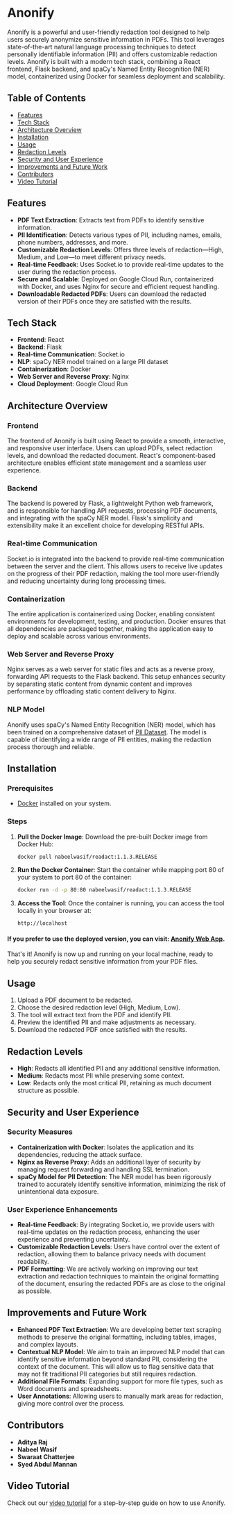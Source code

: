 # Anonify

Anonify is a powerful and user-friendly redaction tool designed to help users securely anonymize sensitive information in PDFs. This tool leverages state-of-the-art natural language processing techniques to detect personally identifiable information (PII) and offers customizable redaction levels. Anonify is built with a modern tech stack, combining a React frontend, Flask backend, and spaCy's Named Entity Recognition (NER) model, containerized using Docker for seamless deployment and scalability.

## Table of Contents

- [Features](#features)
- [Tech Stack](#tech-stack)
- [Architecture Overview](#architecture-overview)
- [Installation](#installation)
- [Usage](#usage)
- [Redaction Levels](#redaction-levels)
- [Security and User Experience](#security-and-user-experience)
- [Improvements and Future Work](#improvements-and-future-work)
- [Contributors](#contributors)
- [Video Tutorial](#video-tutorial)

## Features

- **PDF Text Extraction**: Extracts text from PDFs to identify sensitive information.
- **PII Identification**: Detects various types of PII, including names, emails, phone numbers, addresses, and more.
- **Customizable Redaction Levels**: Offers three levels of redaction—High, Medium, and Low—to meet different privacy needs.
- **Real-time Feedback**: Uses Socket.io to provide real-time updates to the user during the redaction process.
- **Secure and Scalable**: Deployed on Google Cloud Run, containerized with Docker, and uses Nginx for secure and efficient request handling.
- **Downloadable Redacted PDFs**: Users can download the redacted version of their PDFs once they are satisfied with the results.

## Tech Stack

- **Frontend**: React
- **Backend**: Flask
- **Real-time Communication**: Socket.io
- **NLP**: spaCy NER model trained on a large PII dataset
- **Containerization**: Docker
- **Web Server and Reverse Proxy**: Nginx
- **Cloud Deployment**: Google Cloud Run

## Architecture Overview

### Frontend

The frontend of Anonify is built using React to provide a smooth, interactive, and responsive user interface. Users can upload PDFs, select redaction levels, and download the redacted document. React's component-based architecture enables efficient state management and a seamless user experience.

### Backend

The backend is powered by Flask, a lightweight Python web framework, and is responsible for handling API requests, processing PDF documents, and integrating with the spaCy NER model. Flask's simplicity and extensibility make it an excellent choice for developing RESTful APIs.

### Real-time Communication

Socket.io is integrated into the backend to provide real-time communication between the server and the client. This allows users to receive live updates on the progress of their PDF redaction, making the tool more user-friendly and reducing uncertainty during long processing times.

### Containerization

The entire application is containerized using Docker, enabling consistent environments for development, testing, and production. Docker ensures that all dependencies are packaged together, making the application easy to deploy and scalable across various environments.

### Web Server and Reverse Proxy

Nginx serves as a web server for static files and acts as a reverse proxy, forwarding API requests to the Flask backend. This setup enhances security by separating static content from dynamic content and improves performance by offloading static content delivery to Nginx.

### NLP Model

Anonify uses spaCy's Named Entity Recognition (NER) model, which has been trained on a comprehensive dataset of [PII Dataset](https://www.kaggle.com/datasets/alejopaullier/pii-external-dataset). The model is capable of identifying a wide range of PII entities, making the redaction process thorough and reliable.

## Installation

### Prerequisites

- [Docker](https://www.docker.com/get-started) installed on your system.

### Steps

1. **Pull the Docker Image**: Download the pre-built Docker image from Docker Hub:
    ```bash
    docker pull nabeelwasif/readact:1.1.3.RELEASE
    ```
2. **Run the Docker Container**: Start the container while mapping port 80 of your system to port 80 of the container:
    ```bash
    docker run -d -p 80:80 nabeelwasif/readact:1.1.3.RELEASE
    ```
3. **Access the Tool**: Once the container is running, you can access the tool locally in your browser at:
    ```
    http://localhost
    ```

#### If you prefer to use the deployed version, you can visit: [Anonify Web App](https://readact-540550814081.asia-south1.run.app/).

That's it! Anonify is now up and running on your local machine, ready to help you securely redact sensitive information from your PDF files.

## Usage

1. Upload a PDF document to be redacted.
2. Choose the desired redaction level (High, Medium, Low).
3. The tool will extract text from the PDF and identify PII.
4. Preview the identified PII and make adjustments as necessary.
5. Download the redacted PDF once satisfied with the results.

## Redaction Levels

- **High**: Redacts all identified PII and any additional sensitive information.
- **Medium**: Redacts most PII while preserving some context.
- **Low**: Redacts only the most critical PII, retaining as much document structure as possible.

## Security and User Experience

### Security Measures

- **Containerization with Docker**: Isolates the application and its dependencies, reducing the attack surface.
- **Nginx as Reverse Proxy**: Adds an additional layer of security by managing request forwarding and handling SSL termination.
- **spaCy Model for PII Detection**: The NER model has been rigorously trained to accurately identify sensitive information, minimizing the risk of unintentional data exposure.

### User Experience Enhancements

- **Real-time Feedback**: By integrating Socket.io, we provide users with real-time updates on the redaction process, enhancing the user experience and preventing uncertainty.
- **Customizable Redaction Levels**: Users have control over the extent of redaction, allowing them to balance privacy needs with document readability.
- **PDF Formatting**: We are actively working on improving our text extraction and redaction techniques to maintain the original formatting of the document, ensuring the redacted PDFs are as close to the original as possible.

## Improvements and Future Work

- **Enhanced PDF Text Extraction**: We are developing better text scraping methods to preserve the original formatting, including tables, images, and complex layouts.
- **Contextual NLP Model**: We aim to train an improved NLP model that can identify sensitive information beyond standard PII, considering the context of the document. This will allow us to flag sensitive data that may not fit traditional PII categories but still requires redaction.
- **Additional File Formats**: Expanding support for more file types, such as Word documents and spreadsheets.
- **User Annotations**: Allowing users to manually mark areas for redaction, giving more control over the process.

## Contributors

- **Aditya Raj**
- **Nabeel Wasif**
- **Swaraat Chatterjee**
- **Syed Abdul Mannan**

## Video Tutorial

Check out our [video tutorial](https://www.youtube.com/watch?v=r-80MlJG5wI) for a step-by-step guide on how to use Anonify.
